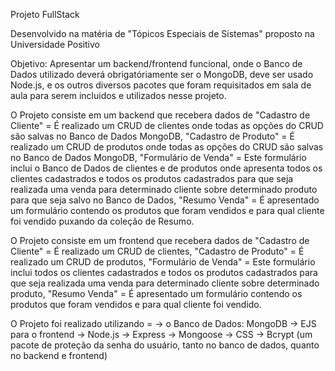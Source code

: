 Projeto FullStack

Desenvolvido na matéria de "Tópicos Especiais de Sistemas" proposto na Universidade Positivo

Objetivo: Apresentar um backend/frontend funcional, onde o Banco de Dados utilizado deverá obrigatóriamente ser o MongoDB, deve ser usado Node.js, e os outros diversos pacotes que foram requisitados em sala de aula para serem incluidos e utilizados nesse projeto.

O Projeto consiste em um backend que recebera dados de "Cadastro de Cliente" = É realizado um CRUD de clientes onde todas as opções do CRUD são salvas no Banco de Dados MongoDB, "Cadastro de Produto" =  É realizado um CRUD de produtos onde todas as opções do CRUD são salvas no Banco de Dados MongoDB, "Formulário de Venda" = Este formulário inclui o Banco de Dados de clientes e de produtos onde apresenta todos os clientes cadastrados e todos os produtos cadastrados para que seja realizada uma venda para determinado cliente sobre determinado produto para que seja salvo no Banco de Dados, "Resumo Venda" = É apresentado um formulário contendo os produtos que foram vendidos e para qual cliente foi vendido puxando da coleção de Resumo.

O Projeto consiste em um frontend que recebera dados de "Cadastro de Cliente" = É realizado um CRUD de clientes, "Cadastro de Produto" =  É realizado um CRUD de produtos, "Formulário de Venda" = Este formulário inclui todos os clientes cadastrados e todos os produtos cadastrados para que seja realizada uma venda para determinado cliente sobre determinado produto, "Resumo Venda" = É apresentado um formulário contendo os produtos que foram vendidos e para qual cliente foi vendido.

O Projeto foi realizado utilizando = 
-> o Banco de Dados: MongoDB
-> EJS para o frontend
-> Node.js
-> Express
-> Mongoose
-> CSS
-> Bcrypt (um pacote de proteção da senha do usuário, tanto no banco de dados, quanto no backend e frontend)
